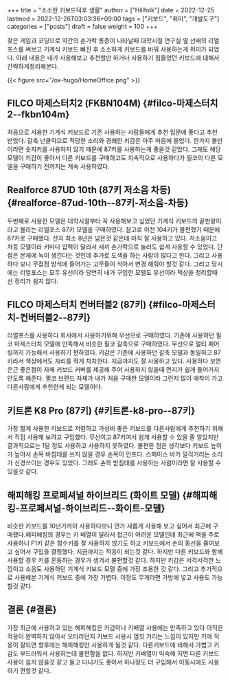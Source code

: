 +++
title = "소소한 키보드덕후 생활"
author = ["Hillfolk"]
date = 2022-12-25
lastmod = 2022-12-26T03:03:36+09:00
tags = ["키보드", "취미", "개발도구"]
categories = ["posts"]
draft = false
weight = 100
+++

잦은 게임과 코딩으로 약간의 손가락 통증이 나타날때 대학시절 연구실 옆 선배의 리얼포스를 써보고 기계식 키보드 빠진 후 소소하게 키보드를 바꿔 사용하는게 취미가 되었다. 아래 내용은 내가 사용해보고 추천할만 하거나 사용하기 힘들었던 키보드에 대해서 간략하게정리해본다.

{{< figure src="/ox-hugo/HomeOffice.png" >}}


## FILCO 마제스터치2 (FKBN104M) {#filco-마제스터치2--fkbn104m}

처음으로 사용한 기계식 키보드로 기존 사용하는 사람들에게 추천 입문에 좋다고 추천 받았다. 갈축 넌클릭으로 적당한 소리와 경쾌한 키감은 아주 마음에 들었다. 한가지 불만이라면 숫자키를 사용하지 않기 때문에 87키를 사용하는게 좋을것 같았다. 그래도 해당 모델이 키감이 좋아서 다른 키보드를 구매하고도 지속적으로 사용하다가 필코의 다른 모델을 구매하기 전까지는 계속 사용하였다.


## Realforce 87UD 10th (87키 저소음 차등) {#realforce-87ud-10th--87키-저소음-차등}

두번째로 사용한 모델은 대학시절부터 꼭 사용해보고 싶었던 기계식 키보드의 끝판왕이라고 불리는 리얼포스 87키 모델을 구매하였다. 참고로 이전 104키가 불편했기 때문에 87키로 구매했다. 산지 최소 8년은 넘은것 같은데 아직 잘 사용하고 있다. 저소음이고 차등 모델이라 키마다 압력이 달라서 새끼 손가락으로 눌러도 쉽게 사용할 수 있었다. 단점은 본체에 녹이 생긴다는 것인데 추가로 도색을 하는 사람이 많다고 한다. 그리고 사용하다 보니 무접점 방식에 들어가는 고무들이 삭아서 변경 해줘야 할것 같다. 그리고 당시에는 리얼포스는 모두 유선이라 당연히 내가 구입한 모델도 유선이라 책상을 정리할때 선 정리가 쉽지 않다.


## FILCO 마제스터치 컨버터블2 (87키) {#filco-마제스터치-컨버터블2--87키}

리얼포스를 사용하다 회사에서 사용하기위해 무선으로 구매하였다. 기존에 사용하던 필코 마제스터치 모델에 만족해서 비슷한 필코 갈축으로 구매하였다. 무선으로 멀티 페어링까지 가능해서 사용하기 편하였다. 키감은 기존에 사용하던 갈축 모델과 동일하고 87키라서 책상에서도 자리를 적게 차치한다. 지금까지도 잘 사용하고 있다. 사용하다 보면 은근 좋은점이 자체 키보드 커버를 제공해 주어 사용하지 않을때 먼지가 쉽게 들어가지 안도록 해준다. 필코 브랜드 자체가 내가 처음 구매한 모델이라 그런지 많이 애착이 가고 다른사람에게 추천한게 되는 모델이다.


## 키트론 K8 Pro (87키) {#키트론-k8-pro--87키}

가장 짧게 사용한 키보드로 저렴하고 가성비 좋은 키보드를 다른사람에게 추천하기 위해서 직접 사용해 보려고 구입했다. 무선이고 87키여서 쉽게 사용할 수 있을 줄 알았지만 결과적으로는 1달 정도 사용하고 사용하지 못하였다. 불편한 점은 생각보다 키보드 높이가 높아서 손목 바침대를 쓰지 않을 경우 손목이 안프다. 스페이스 바가 덜걱거리는 소리가 신경쓰이는 경우도 있었다. 그래도 손목 받침대를 사용하는 사람이라면 잘 사용할 수 있을것 같다.


## 해피해킹 프로페셔널 하이브리드 (화이트 모델) {#해피해킹-프로페셔널-하이브리드--화이트-모델}

비슷한 키보드를 10년가까이 사용하다보니 먼가 새롭게 사용해 보고 싶어서 최근에 구매했다.해피해킹의 경우는 키 배열이 달라서 접근이 어려운 모델인데 최근에 맥을 주로 사용하니 F1키 같은 함수키를 잘 사용하지 않기도 하고 키보드에서 손의 동선을 줄여보고 싶어서 구입을 결정했다. 지금까지는 적응이 되는것 같다. 하지만 다른 키보드와 함께 사용할 경우 키를 혼동하는 경우가 생겨서 불편할것 같다. 하지만 키감은 서걱서걱한 느낌이고 소음도 사용하던 기계식 키보드 모델 중에 가장 조용한 것 같다. 그리고 추가적으로 사용해본 기계식 키보드 중에 가장 가볍다. 이정도 무게라면 가방에 넣고 사용도 가능할것 같다.


## 결론 {#결론}

가장 최근에 사용하고 있는 해피해킹은 키감이나 키배열 사용에는 만족하고 있다 아직은 적응이 완벽하지 않아서 오타라던지 키보드 사용시 멈칫 거리는 느낌이 있지만 키에 적응이 잘되면 향후에는 해피해킹만 사용하게 될것 같다. 다른키보드에 비해서 가볍고 키감도 부드러워서 사용하는데 불편함을 없다. 하지만 키배열이 익숙해 지면 다른 키보드 사용이 쉽지 않을것 같고 들고 다니기도 좋아서 하나정도 더 구입해서 이동시에도 사용하기 편할것 같다.
